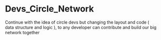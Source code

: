 # Devs_Circle_Network
 Continue with the idea of circle devs but changing the layout and code ( data structure and logic ), to any developer can contribute and build our big network together
